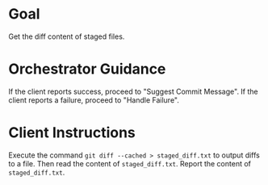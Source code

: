 # Goal
Get the diff content of staged files.

# Orchestrator Guidance
If the client reports success, proceed to "Suggest Commit Message".
If the client reports a failure, proceed to "Handle Failure".

# Client Instructions
Execute the command `git diff --cached > staged_diff.txt` to output diffs to a file. Then read the content of `staged_diff.txt`. Report the content of `staged_diff.txt`.
